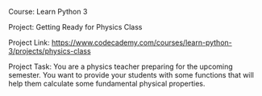 Course: Learn Python 3

Project: Getting Ready for Physics Class

Project Link: https://www.codecademy.com/courses/learn-python-3/projects/physics-class

Project Task: You are a physics teacher preparing for the upcoming semester. You want to provide your students with some functions that will help them calculate some fundamental physical properties.
